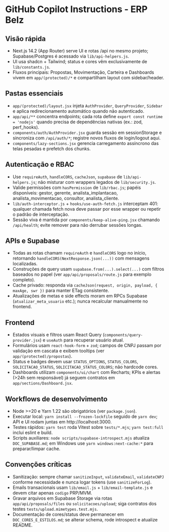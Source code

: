 # GitHub Copilot Instructions - ERP Belz

## Visão rápida

- Next.js 14.2 (App Router) serve UI e rotas /api no mesmo projeto; Supabase/Postgres é acessado via `lib/api-helpers.js`.
- UI usa shadcn + Tailwind; status e cores vêm exclusivamente de `lib/constants.js`.
- Fluxos principais: Propostas, Movimentação, Carteira e Dashboards vivem em `app/(protected)/*` e compartilham layout com sidebar/header.

## Pastas essenciais

- `app/(protected)/layout.jsx` injeta `AuthProvider`, `QueryProvider`, `Sidebar` e aplica redirecionamento automático quando não autenticado.
- `app/api/**` concentra endpoints; cada rota define `export const runtime = 'nodejs'` quando precisa de dependências nativas (ex.: zod, perf_hooks).
- `components/auth/AuthProvider.jsx` guarda sessão em sessionStorage e sincroniza com `/api/auth/*`; registre novos fluxos de login/logout aqui.
- `components/lazy-sections.jsx` gerencia carregamento assíncrono das telas pesadas e prefetch dos chunks.

## Autenticação e RBAC

- Use `requireAuth`, `handleCORS`, `cacheJson`, `supabase` de `lib/api-helpers.js`; não misturar com wrappers legados de `lib/security.js`.
- Valide permissões com `hasPermission` de `lib/rbac.js`; papéis disponíveis: gestor, gerente, analista_implantacao, analista_movimentacao, consultor, analista_cliente.
- `lib/auth-interceptor.js` + `hooks/use-auth-fetch.js` interceptam 401: qualquer chamada fetch nova deve passar por esse wrapper ou repetir o padrão de interceptação.
- Sessão viva é mantida por `components/keep-alive-ping.jsx` chamando `/api/health`; evite remover para não derrubar sessões longas.

## APIs e Supabase

- Todas as rotas chamam `requireAuth` e `handleCORS` logo no início, retornando `handleCORS(NextResponse.json(...))` com mensagens localizadas.
- Construções de query usam `supabase.from(...).select(...)` com filtros baseados no papel (ver `app/api/proposals/route.js` para exemplo completo).
- Cache privado: responda via `cacheJson(request, origin, payload, { maxAge, swr })` para manter ETag consistente.
- Atualizações de metas e side effects moram em RPCs Supabase (`atualizar_meta_usuario` etc.); nunca recalcular manualmente no frontend.

## Frontend

- Estados visuais e filtros usam React Query (`components/query-provider.jsx`) e `useAuth` para recuperar usuário atual.
- Formulários usam `react-hook-form` + `zod`; campos de CNPJ passam por validação em cascata e exibem tooltips (ver `app/(protected)/propostas`).
- Status e badges devem usar `STATUS_OPTIONS`, `STATUS_COLORS`, `SOLICITACAO_STATUS`, `SOLICITACAO_STATUS_COLORS`; não hardcode cores.
- Dashboards utilizam `components/ui/chart` com Recharts; KPIs e alertas (>24h sem responsável) já seguem contratos em `app/sections/Dashboard.jsx`.

## Workflows de desenvolvimento

- Node >=20 e Yarn 1.22 são obrigatórios (ver `package.json`).
- Executar local: `yarn install --frozen-lockfile` seguido de `yarn dev`; API e UI rodam juntas em http://localhost:3000.
- Testes rápidos: `yarn test` roda Vitest sobre `tests/*.mjs`; `yarn test:full` inclui eslint e build.
- Scripts auxiliares: `node scripts/supabase-introspect.mjs` atualiza `DOC_SUPABASE.md`; em Windows use `yarn windows:next-cache:*` para preparar/limpar cache.

## Convenções críticas

- Sanitização: sempre chamar `sanitizeInput`, `validateEmail`, `validateCNPJ` conforme necessidade e nunca logar tokens (use `sanitizeForLog`).
- Emails transacionais usam `lib/email.js` + `lib/email-template.js` e devem citar apenas `codigo` PRP/MVM.
- Gravar arquivos em Supabase Storage via rotas `app/api/proposals/files` ou `solicitacoes/upload`; siga contratos dos testes `tests/upload.mimetypes.test.mjs`.
- Documentação de cores/status deve permanecer em `DOC_CORES_E_ESTILOS.md`; se alterar schema, rode introspect e atualize README.
